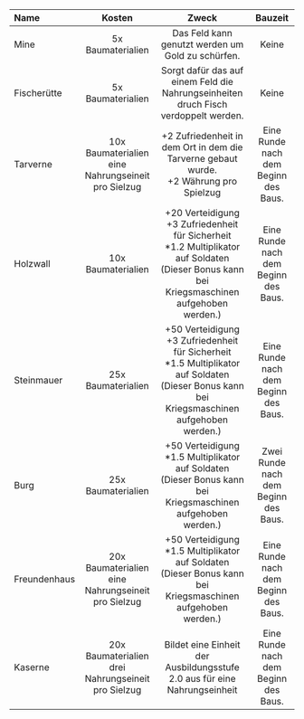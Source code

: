 
| Name | Kosten | Zweck | Bauzeit |
|:-----|:------:|:-----:|:-------:|
| Mine      |5x Baumaterialien | Das Feld kann genutzt werden um Gold zu schürfen. |Keine |
| Fischerütte     |5x Baumaterialien | Sorgt dafür das auf einem Feld die <br> Nahrungseinheiten druch Fisch verdoppelt werden. |Keine |
| Tarverne   |10x Baumaterialien <br> eine Nahrungseineit pro Sielzug | +2 Zufriedenheit in dem Ort in dem die Tarverne gebaut wurde. <br> +2 Währung pro Spielzug |Eine Runde nach dem Beginn des Baus.|
| Holzwall |10x Baumaterialien  | +20 Verteidigung <br> +3 Zufriedenheit für Sicherheit <br> *1.2 Multiplikator auf Soldaten <br> (Dieser Bonus kann bei Kriegsmaschinen aufgehoben werden.) |Eine Runde nach dem Beginn des Baus. |
| Steinmauer |25x Baumaterialien  | +50 Verteidigung <br> +3 Zufriedenheit für Sicherheit <br> *1.5 Multiplikator auf Soldaten <br> (Dieser Bonus kann bei Kriegsmaschinen aufgehoben werden.) |Eine Runde nach dem Beginn des Baus. |
| Burg |25x Baumaterialien  | +50 Verteidigung <br> *1.5 Multiplikator auf Soldaten <br> (Dieser Bonus kann bei Kriegsmaschinen aufgehoben werden.) |Zwei Runde nach dem Beginn des Baus. |
| Freundenhaus |20x Baumaterialien <br> eine Nahrungseineit pro Sielzug | +50 Verteidigung <br> *1.5 Multiplikator auf Soldaten <br> (Dieser Bonus kann bei Kriegsmaschinen aufgehoben werden.) |Eine Runde nach dem Beginn des Baus. |
| Kaserne | 20x Baumaterialien <br> drei Nahrungseineit pro Sielzug | Bildet eine Einheit der Ausbildungsstufe 2.0 aus für eine Nahrungseinheit | Eine Runde nach dem Beginn des Baus.|

